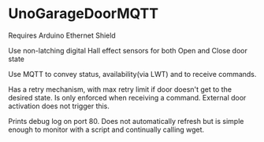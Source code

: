 # UnoGarageDoorMQTT

Requires Arduino Ethernet Shield

Use non-latching digital Hall effect sensors for both Open and Close door state

Use MQTT to convey status, availability(via LWT) and to receive commands.

Has a retry mechanism, with max retry limit if door doesn't get to the desired state. Is only enforced when receiving a command. External door activation does not trigger this.

Prints debug log on port 80. Does not automatically refresh but is simple enough to monitor with a script and continually calling wget.